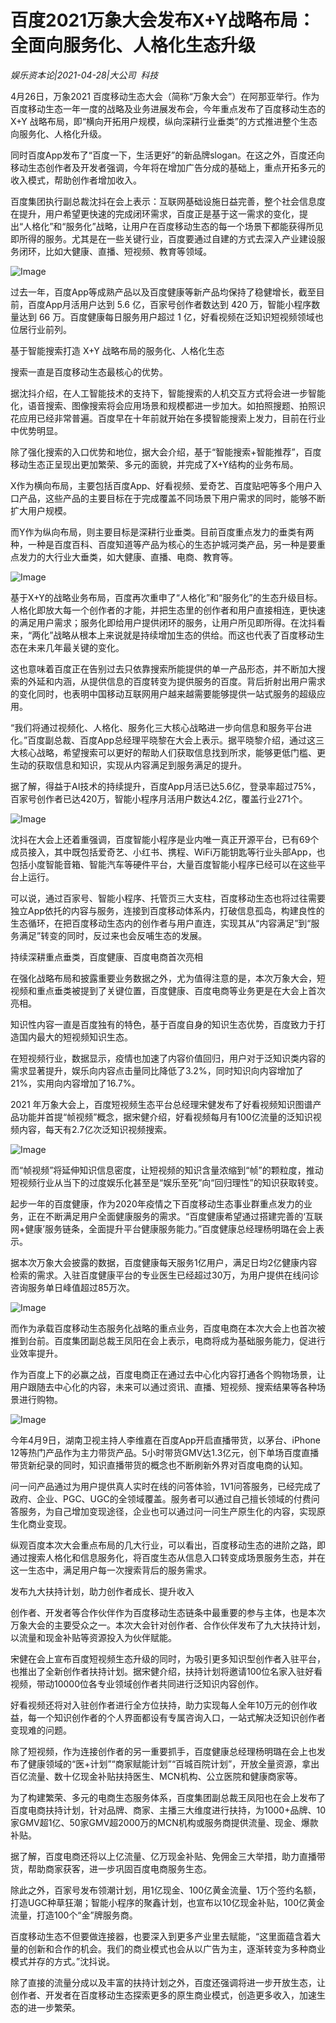 # 百度2021万象大会发布X+Y战略布局：全面向服务化、人格化生态升级

*娱乐资本论|2021-04-28|大公司 
                                                科技*

4月26日，万象2021 百度移动生态大会（简称“万象大会”）在阿那亚举行。作为百度移动生态一年一度的战略及业务进展发布会，今年重点发布了百度移动生态的 X+Y 战略布局，即“横向开拓用户规模，纵向深耕行业垂类”的方式推进整个生态向服务化、人格化升级。

同时百度App发布了“百度一下，生活更好”的新品牌slogan。在这之外，百度还向移动生态创作者及开发者强调，今年将在增加广告分成的基础上，重点开拓多元的收入模式，帮助创作者增加收入。

百度集团执行副总裁沈抖在会上表示：互联网基础设施日益完善，整个社会信息度在提升，用户希望更快速的完成闭环需求，百度正是基于这一需求的变化，提出“人格化”和“服务化”战略，让用户在百度移动生态的每一个场景下都能获得所见即所得的服务。尤其是在一些关键行业，百度要通过自建的方式去深入产业建设服务闭环，比如大健康、直播、短视频、教育等领域。

![Image](https://mmbiz.qlogo.cn/mmbiz_png/uFXZuvsrEdSw8LFhPcN1SRk41EgYszY4iagxHHNnY5QlDTHDvppozK7t9iaBKxYf0xGpicqd9ePDm6NcuWJT5nReA/0?wx_fmt=png)

过去一年，百度App等成熟产品以及百度健康等新产品均保持了稳健增长，截至目前，百度App月活用户达到 5.6 亿，百家号创作者数达到 420 万，智能小程序数量达到 66 万。百度健康每日服务用户超过 1 亿，好看视频在泛知识短视频领域也位居行业前列。

基于智能搜索打造 X+Y 战略布局的服务化、人格化生态

搜索一直是百度移动生态最核心的优势。

据沈抖介绍，在人工智能技术的支持下，智能搜索的人机交互方式将会进一步智能化，语音搜索、图像搜索将会应用场景和规模都进一步加大。如拍照搜题、拍照识花应用已经非常普遍。百度早在十年前就开始在多摸智能搜索上发力，目前在行业中优势明显。

除了强化搜索的入口优势和地位，据大会介绍，基于“智能搜索+智能推荐”，百度移动生态正呈现出更加繁荣、多元的面貌，并完成了X+Y结构的业务布局。

X作为横向布局，主要包括百度App、好看视频、爱奇艺、百度贴吧等多个用户入口产品，这些产品的主要目标在于完成覆盖不同场景下用户需求的同时，能够不断扩大用户规模。

而Y作为纵向布局，则主要目标是深耕行业垂类。目前百度重点发力的垂类有两种，一种是百度百科、百度知道等产品为核心的生态护城河类产品，另一种是要重点发力的大行业大垂类，如大健康、直播、电商、教育等。

![Image](https://mmbiz.qlogo.cn/mmbiz_png/uFXZuvsrEdSw8LFhPcN1SRk41EgYszY45yDSUGjB8jKnialqiaLCq6KOWOvQWpFlHVDiaSkyY1yYhP2Va99SPS9HQ/0?wx_fmt=png)

基于X+Y的战略业务布局，百度再次重申了“人格化”和“服务化”的生态升级目标。人格化即放大每一个创作者的才能，并把生态里的创作者和用户直接相连，更快速的满足用户需求；服务化即给用户提供闭环的服务，让用户所见即所得。在沈抖看来，“两化”战略从根本上来说就是持续增加生态的供给。而这也代表了百度移动生态在未来几年最关键的变化。

这也意味着百度正在告别过去只依靠搜索所能提供的单一产品形态，并不断加大搜索的外延和内涵，从提供信息的百度转变为提供服务的百度。背后折射出用户需求的变化同时，也表明中国移动互联网用户越来越需要能够提供一站式服务的超级应用。

“我们将通过视频化、人格化、服务化三大核心战略进一步向信息和服务平台进化。”百度副总裁、百度App总经理平晓黎在大会上表示。据平晓黎介绍，通过这三大核心战略，希望搜索可以更好的帮助人们获取信息找到所求，能够更低门槛、更生动的获取信息和知识，实现从内容满足到服务满足的提升。

据了解，得益于AI技术的持续提升，百度App月活已达5.6亿，登录率超过75%，百家号创作者已达420万，智能小程序月活用户数达4.2亿，覆盖行业271个。

![Image](https://mmbiz.qlogo.cn/mmbiz_png/uFXZuvsrEdSw8LFhPcN1SRk41EgYszY4ria3P2nibzSlgYL1VAChZwF5L9DK6QrCWZa1NFfdISlClJYfd7L6Kepg/0?wx_fmt=png)

沈抖在大会上还着重强调，百度智能小程序是业内唯一真正开源平台，已有69个成员接入，其中既包括爱奇艺、小红书、携程、WiFi万能钥匙等行业头部App，也包括小度智能音箱、智能汽车等硬件平台，大量百度智能小程序已经可以在这些平台上运行。

可以说，通过百家号、智能小程序、托管页三大支柱，百度移动生态也将过往需要独立App依托的内容与服务，连接到百度移动体系内，打破信息孤岛，构建良性的生态循环，在把百度移动生态内的创作者与用户直连，实现其从“内容满足”到“服务满足”转变的同时，反过来也会反哺生态的发展。

持续深耕重点垂类，百度健康、百度电商首次亮相

在强化战略布局和披露重要业务数据之外，尤为值得注意的是，本次万象大会，短视频和重点垂类被提到了关键位置，百度健康、百度电商等业务更是在大会上首次亮相。

知识性内容一直是百度独有的特色，基于百度自身的知识生态优势，百度致力于打造国内最大的短视频知识生态。

在短视频行业，数据显示，疫情也加速了内容价值回归，用户对于泛知识类内容的需求显著提升，娱乐向内容点击量同比降低了3.2%，同时知识向内容增加了21%，实用向内容增加了16.7%。

2021 年万象大会上，百度短视频生态平台总经理宋健发布了好看视频知识图谱产品功能并首提“帧视频”概念，据宋健介绍，好看视频每月有100亿流量的泛知识视频内容，每天有2.7亿次泛知识视频搜索。

![Image](https://mmbiz.qlogo.cn/mmbiz_png/uFXZuvsrEdSw8LFhPcN1SRk41EgYszY4M9FhFPr6BCEfg9k8JaqmMNakKHIvg3lt6sscichaUcdNqZ4kQ9kicG2w/0?wx_fmt=png)

而“帧视频”将延伸知识信息密度，让短视频的知识含量浓缩到“帧”的颗粒度，推动短视频行业从当下的过度娱乐化甚至是“娱乐至死”向“回归理性”的知识获取转变。

起步一年的百度健康，作为2020年疫情之下百度移动生态事业群重点发力的业务，正在不断满足用户全面健康服务的需求。“百度健康希望通过搭建完善的‘互联网+健康’服务链条，全面提升平台健康服务能力。”百度健康总经理杨明璐在会上表示。

据本次万象大会披露的数据，百度健康每天服务1亿用户，满足日均2亿健康内容检索的需求。入驻百度健康平台的专业医生已经超过30万，为用户提供在线问诊咨询服务单日峰值超过85万次。

![Image](https://mmbiz.qlogo.cn/mmbiz_png/uFXZuvsrEdSw8LFhPcN1SRk41EgYszY4z1hWQkeYMKFO12wia36dOoALGdDiaBO5xN1adibLNNBV0p2gnA2pnfWhw/0?wx_fmt=png)

而作为承载百度移动生态服务化战略的重点业务，百度电商在本次大会上也首次被推到台前。百度集团副总裁王凤阳在会上表示，电商将成为基础服务能力，促进行业效率提升。

作为百度上下的必赢之战，百度电商正在通过去中心化内容打通各个购物场景，让用户跟随去中心化的内容，未来可以通过资讯、直播、短视频、搜索结果等各种场景进行购物。

![Image](https://mmbiz.qlogo.cn/mmbiz_png/uFXZuvsrEdSw8LFhPcN1SRk41EgYszY4KKCibnYQTEZ2ZjJQ7p37LibOTbZhOiaBhfwoTwdDGhDSeXAXk0RHx1GXA/0?wx_fmt=png)

今年4月9日，湖南卫视主持人李维嘉在百度App开启直播带货，以茅台、iPhone 12等热门产品作为主力带货产品。5小时带货GMV达1.3亿元，创下单场百度直播带货新纪录的同时，知识直播带货的概念也不断刷新外界对百度电商的认知。

问一问产品通过为用户提供真人实时在线的问答体验，1V1问答服务，已经完成了政府、企业、PGC、UGC的全领域覆盖。服务者可以通过自己擅长领域的付费问答服务，为自己增加变现途径，企业也可以通过问一问生产原生化的内容，实现原生化商业变现。

纵观百度本次大会重点布局的几大行业，可以看出，百度移动生态的进阶之路，即通过搜索人格化和信息服务化，将百度生态从信息入口转变成场景服务生态，并在这一生态中，满足用户每一次搜索背后的服务需求。

发布九大扶持计划，助力创作者成长、提升收入

创作者、开发者等合作伙伴作为百度移动生态链条中最重要的参与主体，也是本次万象大会的主要受众之一。本次大会针对创作者、合作伙伴发布了九大扶持计划，以流量和现金补贴等资源投入为伙伴赋能。

宋健在会上宣布百度短视频生态升级的同时，为吸引更多知识型创作者入驻平台，也推出了全新创作者扶持计划。据宋健介绍，扶持计划将邀请100位名家入驻好看视频，带动10000位各专业领域创作者共同进行泛知识内容创作。

好看视频还将对入驻创作者进行全方位扶持，助力实现每人全年10万元的创作收益，每一个知识创作者的个人界面都设有专属咨询入口，一站式解决泛知识创作者变现难的问题。

除了短视频，作为连接创作者的另一重要抓手，百度健康总经理杨明璐在会上也发布了健康领域的“医+计划”“商家赋能计划”“百城百院计划”，开放全量资源，拿出百亿流量、数十亿现金补贴扶持医生、MCN机构、公立医院和健康商家等。

为了构建繁荣、多元的电商生态服务体系，百度集团副总裁王凤阳也在会上发布了百度电商扶持计划，针对品牌、商家、主播三大维度进行扶持，为1000+品牌、10家GMV超1亿、50家GMV超2000万的MCN机构或服务商提供流量、现金、爆款补贴。

据了解，百度电商还将以上亿流量、亿万现金补贴、免佣金三大举措，助力直播带货，帮助商家获客，进一步巩固百度电商服务生态。

除此之外，百家号发布领潮计划，用1亿现金、100亿黄金流量、1万个签约名额，打造UGC种草狂潮；智能小程序的聚鑫计划，也宣布以10亿现金补贴，100亿黄金流量，打造100个“金”牌服务商。

百度移动生态不但要做连接器，也要深入到更多产业里去赋能，“这里面蕴含着大量的创新和合作的机会。我们的商业模式也会从以广告为主，逐渐转变为多种商业模式并存的方式。”沈抖说。

除了直接的流量分成以及丰富的扶持计划之外，百度还强调将进一步开放生态，让创作者、开发者在百度移动生态探索更多的原生商业模式，创造更多收入，加速生态的进一步繁荣。

